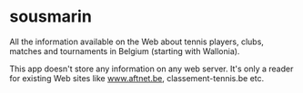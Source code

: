 # sousmarin

All the information available on the Web about tennis players, clubs, matches and tournaments in
Belgium (starting with Wallonia).

This app doesn't store any information on any web server. It's only a reader for existing
Web sites like www.aftnet.be, classement-tennis.be etc.

